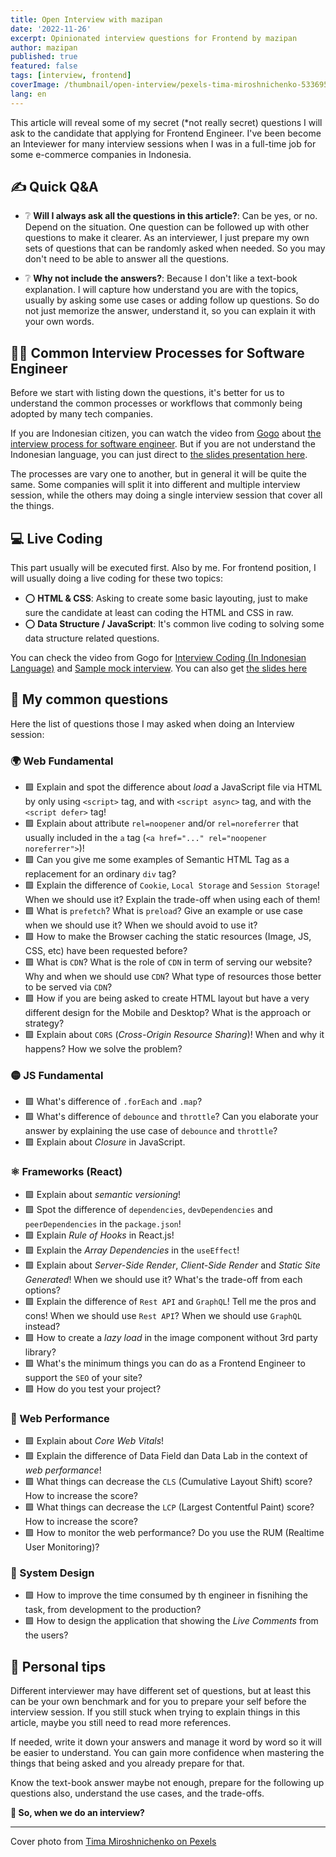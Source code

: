 ```yaml
---
title: Open Interview with mazipan
date: '2022-11-26'
excerpt: Opinionated interview questions for Frontend by mazipan
author: mazipan
published: true
featured: false
tags: [interview, frontend]
coverImage: /thumbnail/open-interview/pexels-tima-miroshnichenko-5336951.jpg
lang: en
---
```


This article will reveal some of my secret (*not really secret) questions I will ask to the candidate that applying for Frontend Engineer. I've been become an Inteviewer for many interview sessions when I was in a full-time job for some e-commerce companies in Indonesia.

## ✍️ Quick Q&A

- ❔ **Will I always ask all the questions in this article?**: Can be yes, or no. Depend on the situation. One question can be followed up with other questions to make it clearer. As an interviewer, I just prepare my own sets of questions that can be randomly asked when needed. So you may don't need to be able to answer all the questions.

- ❔ **Why not include the answers?**: Because I don't like a text-book explanation. I will capture how understand you are with the topics, usually by asking some use cases or adding follow up questions. So do not just memorize the answer, understand it, so you can explain it with your own words.

## 🧑‍🏫 Common Interview Processes for Software Engineer

Before we start with listing down the questions, it's better for us to understand the common processes or workflows that commonly being adopted by many tech companies.

If you are Indonesian citizen, you can watch the video from [Gogo](https://twitter.com/lwastuargo) about [the interview process for software engineer](https://www.youtube.com/watch?v=gczDiFOWLOY). But if you are not understand the Indonesian language, you can just direct to [the slides presentation here](https://ksana.in/interviewmaterial).

The processes are vary one to another, but in general it will be quite the same. Some companies will split it into different and multiple interview session, while the others may doing a single interview session that cover all the things.

## 💻 Live Coding

This part usually will be executed first. Also by me. For frontend position, I will usually doing a live coding for these two topics:

- ⭕️ **HTML & CSS**: Asking to create some basic layouting, just to make sure the candidate at least can coding the HTML and CSS in raw.
- ⭕️ **Data Structure / JavaScript**: It's common live coding to solving some data structure related questions.

You can check the video from Gogo for [Interview Coding (In Indonesian Language)](https://www.youtube.com/watch?v=MkQEaIZkhYQ&t=484s) and [Sample mock interview](https://www.youtube.com/watch?v=8s1Vh_7symo). You can also get [the slides here]( https://ksana.in/codingalgointerview)

## 📝 My common questions

Here the list of questions those I may asked when doing an Interview session:

### 🌍 Web Fundamental

- 🟩 Explain and spot the difference about *load* a JavaScript file via HTML by only using `<script>` tag, and with `<script async>` tag, and with the `<script defer>` tag!
- 🟩 Explain about attribute `rel=noopener` and/or `rel=noreferrer` that usually included in the `a` tag (`<a href="..." rel="noopener noreferrer">`)!
- 🟩 Can you give me some examples of Semantic HTML Tag as a replacement for an ordinary `div` tag?
- 🟩 Explain the difference of `Cookie`, `Local Storage` and `Session Storage`! When we should use it? Explain the trade-off when using each of them!
- 🟩 What is `prefetch`? What is `preload`? Give an example or use case when we should use it? When we should avoid to use it?
- 🟩 How to make the Browser caching the static resources (Image, JS, CSS, etc) have been requested before?
- 🟩 What is `CDN`? What is the role of `CDN` in term of serving our website? Why and when we should use `CDN`? What type of resources those better to be served via `CDN`?
- 🟩 How if you are being asked to create HTML layout but have a very different design for the Mobile and Desktop? What is the approach or strategy?
- 🟩 Explain about `CORS` (*Cross-Origin Resource Sharing*)! When and why it happens? How we solve the problem?

### 🟡 JS Fundamental

- 🟩 What's difference of `.forEach` and `.map`?
- 🟩 What's difference of `debounce` and `throttle`? Can you elaborate your answer by explaining the use case of `debounce` and `throttle`?
- 🟩 Explain about *Closure* in JavaScript.

### ⚛️ Frameworks (React)

- 🟩 Explain about *semantic versioning*!
- 🟩 Spot the difference of `dependencies`, `devDependencies` and `peerDependencies` in the `package.json`!
- 🟩 Explain *Rule of Hooks* in React.js!
- 🟩 Explain the *Array Dependencies* in the `useEffect`!
- 🟩 Explain about *Server-Side Render*, *Client-Side Render* and *Static Site Generated*! When we should use it? What's the trade-off from each options?
- 🟩 Explain the difference of `Rest API` and `GraphQL`! Tell me the pros and cons! When we should use `Rest API`? When we should use `GraphQL` instead?
- 🟩 How to create a *lazy load* in the image component without 3rd party library?
- 🟩 What's the minimum things you can do as a Frontend Engineer to support the `SEO` of your site?
- 🟩 How do you test your project?

### 💫 Web Performance

- 🟩 Explain about *Core Web Vitals*!
- 🟩 Explain the difference of Data Field dan Data Lab in the context of *web performance*!
- 🟩 What things can decrease the `CLS` (Cumulative Layout Shift) score? How to increase the score?
- 🟩 What things can decrease the `LCP` (Largest Contentful Paint) score? How to increase the score?
- 🟩 How to monitor the web performance? Do you use the RUM (Realtime User Monitoring)?

### 💅 System Design

- 🟩 How to improve the time consumed by th engineer in fisnihing the task, from development to the production?
- 🟩 How to design the application that showing the *Live Comments* from the users?

## 💌 Personal tips

Different interviewer may have different set of questions, but at least this can be your own benchmark and for you to prepare your self before the interview session. If you still stuck when trying to explain things in this article, maybe you still need to read more references.

If needed, write it down your answers and manage it word by word so it will be easier to understand. You can gain more confidence when mastering the things that being asked and you already prepare for that.

Know the text-book answer maybe not enough, prepare for the following up questions also, understand the use cases, and the trade-offs.

**🤺 So, when we do an interview?**

---

Cover photo from [Tima Miroshnichenko on Pexels](https://www.pexels.com/photo/a-woman-interviewing-a-man-5336951/)
